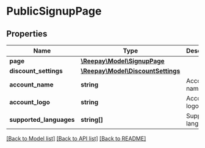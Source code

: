 # PublicSignupPage

## Properties
Name | Type | Description | Notes
------------ | ------------- | ------------- | -------------
**page** | [**\Reepay\Model\SignupPage**](SignupPage.md) |  | [optional] 
**discount_settings** | [**\Reepay\Model\DiscountSettings**](DiscountSettings.md) |  | [optional] 
**account_name** | **string** | Account name | [optional] 
**account_logo** | **string** | Account logo | [optional] 
**supported_languages** | **string[]** | Supported languages | [optional] 

[[Back to Model list]](../../README.md#documentation-for-models) [[Back to API list]](../../README.md#documentation-for-api-endpoints) [[Back to README]](../../README.md)

